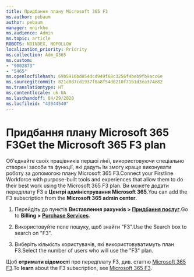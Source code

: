 ```yaml
---
title: Придбання плану Microsoft 365 F3
ms.author: pebaum
author: pebaum
manager: mnirkhe
ms.audience: Admin
ms.topic: article
ROBOTS: NOINDEX, NOFOLLOW
localization_priority: Priority
ms.collection: Adm_O365
ms.custom:
- "9002873"
- "5465"
ms.openlocfilehash: 69b5916bd054dcd949f68c3256f4beb9fb9acc6e
ms.sourcegitcommit: 821c0d7cd1937f0a8f54d0210f71b1d3ea374e82
ms.translationtype: HT
ms.contentlocale: uk-UA
ms.lasthandoff: 04/29/2020
ms.locfileid: "43944540"
---
```

# <a name="get-the-microsoft-365-f3-plan"></a><span data-ttu-id="6bb1b-102">Придбання плану Microsoft 365 F3</span><span class="sxs-lookup"><span data-stu-id="6bb1b-102">Get the Microsoft 365 F3 plan</span></span>

<span data-ttu-id="6bb1b-103">Об'єднайте своїх працівників першої лінії, використовуючи спеціально створені засоби та функції, які дадуть їм змогу краще виконувати роботу за допомогою плану Microsoft 365 F3.</span><span class="sxs-lookup"><span data-stu-id="6bb1b-103">Connect your Firstline Workforce with purpose-built tools and experiences that allow them to do their best work using the Microsoft 365 F3 plan.</span></span> <span data-ttu-id="6bb1b-104">Ви можете додати передплату F3 в **Центрі адміністрування Microsoft 365**.</span><span class="sxs-lookup"><span data-stu-id="6bb1b-104">You can add the F3 subscription from the **Microsoft 365 admin center**.</span></span>

1. <span data-ttu-id="6bb1b-105">Перейдіть до пунктів **Виставлення рахунків > [Придбання послуг](https://go.microsoft.com/fwlink/p/?linkid=868433)**.</span><span class="sxs-lookup"><span data-stu-id="6bb1b-105">Go to **Billing > [Purchase Services](https://go.microsoft.com/fwlink/p/?linkid=868433)**.</span></span>

2. <span data-ttu-id="6bb1b-106">Використовуйте поле пошуку, щоб знайти "F3".</span><span class="sxs-lookup"><span data-stu-id="6bb1b-106">Use the Search box to search on "F3".</span></span>

3. <span data-ttu-id="6bb1b-107">Виберіть кількість користувачів, які використовуватимуть план F3.</span><span class="sxs-lookup"><span data-stu-id="6bb1b-107">Select the number of users who will use the "F3" plan.</span></span>

<span data-ttu-id="6bb1b-108">Щоб **отримати відомості** про передплату F3, див. статтю [Microsoft 365 F3](https://www.microsoft.com/microsoft-365/microsoft-365-enterprise-f3?activetab=pivot%3aoverviewtab).</span><span class="sxs-lookup"><span data-stu-id="6bb1b-108">To **learn** about the F3 subscription, see [Microsoft 365 F3](https://www.microsoft.com/microsoft-365/microsoft-365-enterprise-f3?activetab=pivot%3aoverviewtab).</span></span>
